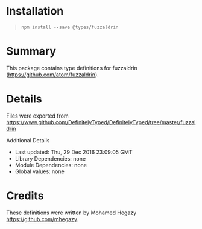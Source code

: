 # Installation
> `npm install --save @types/fuzzaldrin`

# Summary
This package contains type definitions for fuzzaldrin (https://github.com/atom/fuzzaldrin).

# Details
Files were exported from https://www.github.com/DefinitelyTyped/DefinitelyTyped/tree/master/fuzzaldrin

Additional Details
 * Last updated: Thu, 29 Dec 2016 23:09:05 GMT
 * Library Dependencies: none
 * Module Dependencies: none
 * Global values: none

# Credits
These definitions were written by Mohamed Hegazy <https://github.com/mhegazy>.
